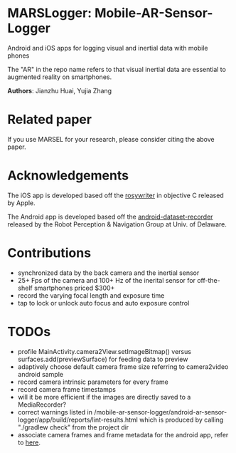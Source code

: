 # MARSLogger: Mobile-AR-Sensor-Logger

Android and iOS apps for logging visual and inertial data with mobile phones

The "AR" in the repo name refers to that visual inertial data are essential to augmented reality on smartphones.

**Authors**: Jianzhu Huai, Yujia Zhang

# Related paper

If you use MARSEL for your research, please consider citing the above paper.

# Acknowledgements

The iOS app is developed based off the [rosywriter](https://developer.apple.com/library/archive/samplecode/RosyWriter/Introduction/Intro.html) in objective C released by Apple.

The Android app is developed based off the [android-dataset-recorder](https://github.com/rpng/android-dataset-recorder) released by the Robot Perception & Navigation Group at Univ. of Delaware.

# Contributions

* synchronized data by the back camera and the inertial sensor
* 25+ Fps of the camera and 100+ Hz of the inerital sensor for off-the-shelf smartphones priced $300+ 
* record the varying focal length and exposure time
* tap to lock or unlock auto focus and auto exposure control

# TODOs
* profile  MainActivity.camera2View.setImageBitmap() versus surfaces.add(previewSurface) for feeding data to preview
* adaptively choose default camera frame size referring to camera2video android sample
* record camera intrinsic parameters for every frame
* record camera frame timestamps 
* will it be more efficient if the images are directly saved to a MediaRecorder?
* correct warnings listed in /mobile-ar-sensor-logger/android-ar-sensor-logger/app/build/reports/lint-results.html which is produced by calling "./gradlew check" from the project dir
* associate camera frames and frame metadata for the android app, refer to [here](https://android.googlesource.com/platform/packages/apps/Camera2/+/9c94ab3/src/com/android/camera/one/v2?autodive=0%2F%2F/).
